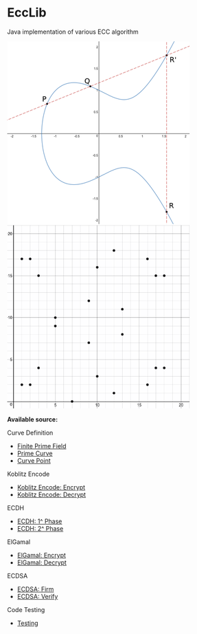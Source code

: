 # EccLib

Java implementation of various ECC algorithm

<img src="https://raw.githubusercontent.com/GaspareG/ECC/master/img/img3.png" width="425"/> <img src="https://raw.githubusercontent.com/GaspareG/ECC/master/img/img6.png" width="425"/>

**Available source:**

Curve Definition
  - [Finite Prime Field](https://github.com/GaspareG/EccLib/blob/master/src/FinitePrimeField.java)
  - [Prime Curve](https://github.com/GaspareG/EccLib/blob/master/src/PrimeCurve.java)
  - [Curve Point](https://github.com/GaspareG/EccLib/blob/master/src/Point.java)	

Koblitz Encode
  -	[Koblitz Encode: Encrypt](https://github.com/GaspareG/EccLib/blob/master/src/ECC.java#L7)
  -	[Koblitz Encode: Decrypt](https://github.com/GaspareG/EccLib/blob/master/src/ECC.java#L22)

ECDH
  -	[ECDH: 1^ Phase](https://github.com/GaspareG/EccLib/blob/master/src/ECC.java#L50)
  -	[ECDH: 2^ Phase](https://github.com/GaspareG/EccLib/blob/master/src/ECC.java#L58)

ElGamal
  -	[ElGamal: Encrypt](https://github.com/GaspareG/EccLib/blob/master/src/ECC.java#L30)
  -	[ElGamal: Decrypt](https://github.com/GaspareG/EccLib/blob/master/src/ECC.java#L40)

ECDSA
  -	[ECDSA: Firm](https://github.com/GaspareG/EccLib/blob/master/src/ECC.java#L65)
  -	[ECDSA: Verify](https://github.com/GaspareG/EccLib/blob/master/src/ECC.java#L83)
	
Code Testing
  -	[Testing](https://github.com/GaspareG/EccLib/blob/master/src/Main.java)
